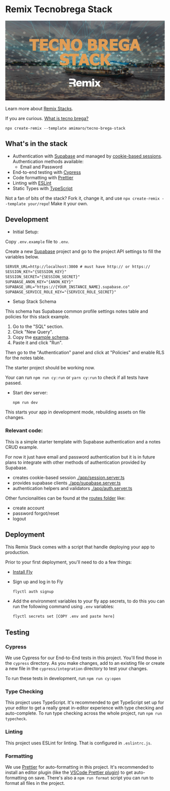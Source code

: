 # Remix Tecnobrega Stack

![The Remix Tecnobrega Stack](https://raw.githubusercontent.com/amimaro/files/main/remix-tecno-brega-stack.png)

Learn more about [Remix Stacks](https://remix.run/stacks).

If you are curious. [What is tecno brega?](https://en.wikipedia.org/wiki/Tecno_brega)

```
npx create-remix --template amimaro/tecno-brega-stack
```

## What's in the stack

- Authentication with [Supabase](https://supabase.com) and managed by [cookie-based sessions](https://remix.run/docs/en/v1/api/remix#createcookiesessionstorage). Authentication methods available:
  - Email and Password
- End-to-end testing with [Cypress](https://cypress.io)
- Code formatting with [Prettier](https://prettier.io)
- Linting with [ESLint](https://eslint.org)
- Static Types with [TypeScript](https://typescriptlang.org)

Not a fan of bits of the stack? Fork it, change it, and use `npx create-remix --template your/repo`! Make it your own.

## Development

- Initial Setup:

Copy `.env.example` file to `.env`.

Create a new [Supabase](https://supabase.com/) project and go to the project API settings to fill the variables below.

```
SERVER_URL=http://localhost:3000 # must have http:// or https://
SESSION_KEY="{SESSION_KEY}"
SESSION_SECRET="{SESSION_SECRET}"
SUPABASE_ANON_KEY="{ANON_KEY}"
SUPABASE_URL="https://{YOUR_INSTANCE_NAME}.supabase.co"
SUPABASE_SERVICE_ROLE_KEY="{SERVICE_ROLE_SECRET}"
```

- Setup Stack Schema

This schema has Supabase common profile settings notes table and policies for this stack example.

1. Go to the "SQL" section.
2. Click "New Query".
3. Copy the [example schema](https://gist.github.com/amimaro/c39df54adea5b2e9cba1693c13877cd9).
4. Paste it and click "Run".

Then go to the "Authentication" panel and click at "Policies" and enable RLS for the notes table.

The starter project should be working now.

Your can run `npm run cy:run` or `yarn cy:run` to check if all tests have passed.

- Start dev server:

  ```sh
  npm run dev
  ```

This starts your app in development mode, rebuilding assets on file changes.

### Relevant code:

This is a simple starter template with Supabase authentication and a notes CRUD example.

For now it just have email and password authentication but it is in future plans to integrate with other methods of authentication provided by Supabase.

- creates cookie-based session [./app/session.server.ts](./app/session.server.ts)
- provides supabase clients [./app/supabase.server.ts](./app/supabase.server.ts)
- authentication helpers and validators [./app/auth.server.ts](./app/auth.server.ts)

Other funcionalities can be found at the [routes folder](./app/routes) like:

- create account
- password forgot/reset
- logout

## Deployment

This Remix Stack comes with a script that handle deploying your app to production.

Prior to your first deployment, you'll need to do a few things:

- [Install Fly](https://fly.io/docs/getting-started/installing-flyctl/)

- Sign up and log in to Fly

  ```sh
  flyctl auth signup
  ```

- Add the environment variables to your fly app secrets, to do this you can run the following command using `.env` variables:

  ```sh
  flyctl secrets set [COPY .env and paste here]
  ```

## Testing

### Cypress

We use Cypress for our End-to-End tests in this project. You'll find those in the `cypress` directory. As you make changes, add to an existing file or create a new file in the `cypress/integration` directory to test your changes.

To run these tests in development, run `npm run cy:open`

### Type Checking

This project uses TypeScript. It's recommended to get TypeScript set up for your editor to get a really great in-editor experience with type checking and auto-complete. To run type checking across the whole project, run `npm run typecheck`.

### Linting

This project uses ESLint for linting. That is configured in `.eslintrc.js`.

### Formatting

We use [Prettier](https://prettier.io/) for auto-formatting in this project. It's recommended to install an editor plugin (like the [VSCode Prettier plugin](https://marketplace.visualstudio.com/items?itemName=esbenp.prettier-vscode)) to get auto-formatting on save. There's also a `npm run format` script you can run to format all files in the project.
